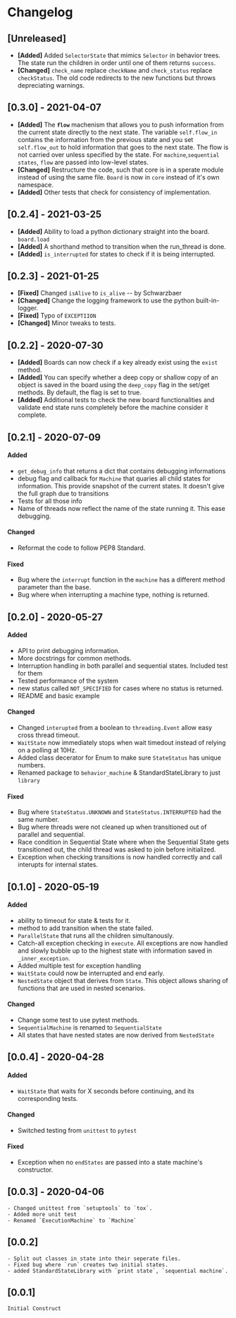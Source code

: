 # Changelog

## [Unreleased]
- **[Added]** Added `SelectorState` that mimics `Selector` in behavior trees. The state run the children in order until one of them returns `success`.
- **[Changed]** `check_name` replace `checkName` and `check_status` replace `checkStatus`. The old code redirects to the new functions but throws depreciating warnings.

## [0.3.0] - 2021-04-07
- **[Added]** The **`flow`** machenism that allows you to push information from the current state directly to the next state. The variable `self.flow_in` contains the information from the previous state and you set `self.flow_out` to hold information that goes to the next state. The flow is not carried over unless specified by the state. For `machine`,`sequential states`, `flow` are passed into low-level states.
- **[Changed]** Restructure the code, such that core is in a sperate module instead of using the same file. `Board` is now in `core` instead of it's own namespace.
- **[Added]** Other tests that check for consistency of implementation.

## [0.2.4] - 2021-03-25
- **[Added]** Ability to load a python dictionary straight into the board. `board.load`
- **[Added]** A shorthand method to transition when the run_thread is done.
- **[Added]** `is_interrupted` for states to check if it is being interrupted.

## [0.2.3] - 2021-01-25
- **[Fixed]** Changed `isAlive` to `is_alive` -- by Schwarzbaer 
- **[Changed]** Change the logging framework to use the python built-in-logger.
- **[Fixed]** Typo of `EXCEPTIION`
- **[Changed]** Minor tweaks to tests.

## [0.2.2] - 2020-07-30
- **[Added]** Boards can now check if a key already exist using the `exist` method.
- **[Added]** You can specify whether a deep copy or shallow copy of an object is saved in the board using the `deep_copy` flag in the set/get methods. By default, the flag is set to true.
- **[Added]** Additional tests to check the new board functionalities and validate end state runs completely before the machine consider it complete.

## [0.2.1] - 2020-07-09
#### Added
- `get_debug_info` that returns a dict that contains debugging informations
- debug flag and callback for `Machine` that quaries all child states for information. This provide snapshot of the current states. It doesn't give the full graph due to transitions
- Tests for all those info
- Name of threads now reflect the name of the state running it. This ease debugging.

#### Changed
- Reformat the code to follow PEP8 Standard.

#### Fixed
- Bug where the `interrupt` function in the `machine` has a different method parameter than the base.
- Bug where when interrupting a machine type, nothing is returned.

## [0.2.0] - 2020-05-27
#### Added
- API to print debugging information.
- More docstrings for common methods.
- Interruption handling in both parallel and sequential states. Included test for them
- Tested performance of the system
- new status called `NOT_SPECIFIED` for cases where no status is returned.
- README and basic example

#### Changed
- Changed `interupted` from a boolean to `threading.Event` allow easy cross thread timeout.
- `WaitState` now immediately stops when wait timedout instead of relying on a polling at 10Hz.
- Added class decerator for Enum to make sure `StateStatus` has unique numbers.
- Renamed package to `behavior_machine` & StandardStateLibrary to just `library`

#### Fixed
- Bug where `StateStatus.UNKNOWN` and `StateStatus.INTERRUPTED` had the same number.
- Bug where threads were not cleaned up when transitioned out of parallel and sequential.
- Race condition in Sequential State where when the Sequential State gets transitioned out, the child thread was asked to join before initialized.
- Exception when checking transitions is now handled correctly and call interupts for internal states.

## [0.1.0] - 2020-05-19
#### Added
- ability to timeout for state & tests for it.
- method to add transition when the state failed.
- `ParallelState` that runs all the children simultanously.
- Catch-all exception checking in `execute`. All exceptions are now handled and slowly bubble up to the highest state with information saved in `_inner_exception`.
- Added multiple test for exception handling
- `WaitState` could now be interrupted and end early.
- `NestedState` object that derives from `State`. This object allows sharing of functions that are used in nested scenarios.

#### Changed
- Change some test to use pytest methods.
- `SequentialMachine` is renamed to `SequentialState`
- All states that have nested states are now derived from `NestedState`

## [0.0.4] - 2020-04-28
#### Added
- `WaitState` that waits for X seconds before continuing, and its corresponding tests.

#### Changed
- Switched testing from `unittest` to `pytest`

#### Fixed
- Exception when no `endStates` are passed into a state machine's constructor.

## [0.0.3] - 2020-04-06
    - Changed unittest from `setuptools` to `tox`.
    - Added more unit test
    - Renamed `ExecutionMachine` to `Machine`
## [0.0.2]
    - Split out classes in state into their seperate files.
    - Fixed bug where `run` creates two initial states.
    - added StandardStateLibrary with `print state`, `sequential machine`.
## [0.0.1]
    Initial Construct